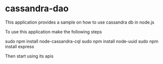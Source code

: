 cassandra-dao
=============

This application provides a sample on how to use cassandra db in node.js

To use this application make the following steps

sudo npm install node-cassandra-cql
sudo npm install node-uuid
sudo npm install express

Then start using its apis
